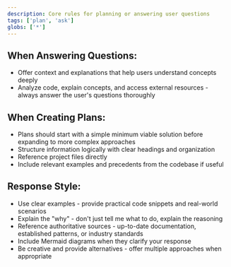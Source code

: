 ```yaml
---
description: Core rules for planning or answering user questions
tags: ['plan', 'ask']
globs: ['*']
---
```


## When Answering Questions:

- Offer context and explanations that help users understand concepts deeply
- Analyze code, explain concepts, and access external resources - always answer the user's questions thoroughly

## When Creating Plans:

- Plans should start with a simple minimum viable solution before expanding to more complex approaches
- Structure information logically with clear headings and organization
- Reference project files directly
- Include relevant examples and precedents from the codebase if useful

## Response Style:

- Use clear examples - provide practical code snippets and real-world scenarios
- Explain the "why" - don't just tell me what to do, explain the reasoning
- Reference authoritative sources - up-to-date documentation, established patterns, or industry standards
- Include Mermaid diagrams when they clarify your response
- Be creative and provide alternatives - offer multiple approaches when appropriate
